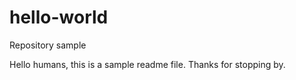 # hello-world
Repository sample

Hello humans, this is a sample readme file.
Thanks for stopping by.
